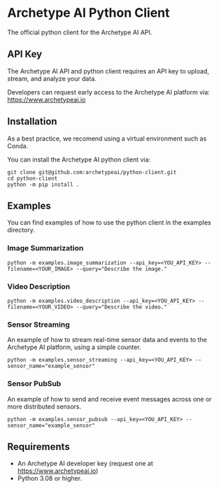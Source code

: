 # Archetype AI Python Client
The official python client for the Archetype AI API.

## API Key
The Archetype AI API and python client requires an API key to upload, stream, and analyze your data.

Developers can request early access to the Archetype AI platform via: https://www.archetypeai.io

## Installation
As a best practice, we recomend using a virtual environment such as Conda.

You can install the Archetype AI python client via:
```
git clone git@github.com:archetypeai/python-client.git
cd python-client
python -m pip install .
```

## Examples
You can find examples of how to use the python client in the examples directory.

### Image Summarization
```
python -m examples.image_summarization --api_key=<YOU_API_KEY> --filename=<YOUR_IMAGE> --query="Describe the image."
```

### Video Description
```
python -m examples.video_description --api_key=<YOU_API_KEY> --filename=<YOUR_VIDEO> --query="Describe the video."
```

### Sensor Streaming
An example of how to stream real-time sensor data and events to the Archetype AI platform, using a simple counter.
```
python -m examples.sensor_streaming --api_key=<YOU_API_KEY> --sensor_name="example_sensor"
```

### Sensor PubSub
An example of how to send and receive event messages across one or more distributed sensors.
```
python -m examples.sensor_pubsub --api_key=<YOU_API_KEY> --sensor_name="example_sensor"
```

## Requirements
* An Archetype AI developer key (request one at https://www.archetypeai.io)
* Python 3.08 or higher.
